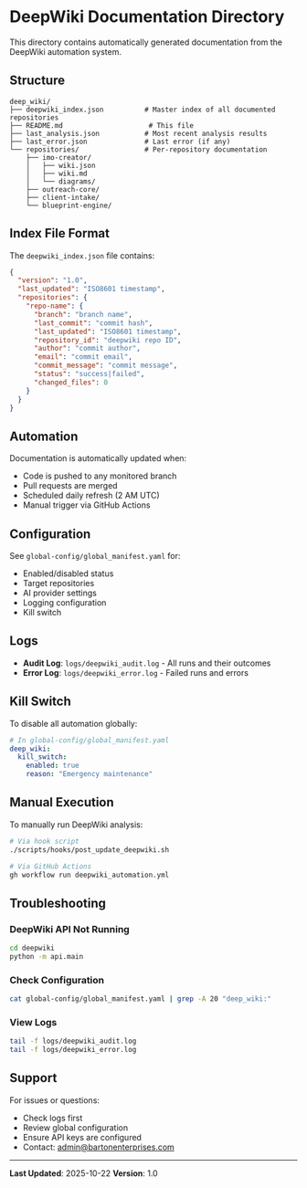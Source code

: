 # DeepWiki Documentation Directory

This directory contains automatically generated documentation from the DeepWiki automation system.

## Structure

```
deep_wiki/
├── deepwiki_index.json          # Master index of all documented repositories
├── README.md                     # This file
├── last_analysis.json           # Most recent analysis results
├── last_error.json              # Last error (if any)
└── repositories/                # Per-repository documentation
    ├── imo-creator/
    │   ├── wiki.json
    │   ├── wiki.md
    │   └── diagrams/
    ├── outreach-core/
    ├── client-intake/
    └── blueprint-engine/
```

## Index File Format

The `deepwiki_index.json` file contains:

```json
{
  "version": "1.0",
  "last_updated": "ISO8601 timestamp",
  "repositories": {
    "repo-name": {
      "branch": "branch name",
      "last_commit": "commit hash",
      "last_updated": "ISO8601 timestamp",
      "repository_id": "deepwiki repo ID",
      "author": "commit author",
      "email": "commit email",
      "commit_message": "commit message",
      "status": "success|failed",
      "changed_files": 0
    }
  }
}
```

## Automation

Documentation is automatically updated when:
- Code is pushed to any monitored branch
- Pull requests are merged
- Scheduled daily refresh (2 AM UTC)
- Manual trigger via GitHub Actions

## Configuration

See `global-config/global_manifest.yaml` for:
- Enabled/disabled status
- Target repositories
- AI provider settings
- Logging configuration
- Kill switch

## Logs

- **Audit Log**: `logs/deepwiki_audit.log` - All runs and their outcomes
- **Error Log**: `logs/deepwiki_error.log` - Failed runs and errors

## Kill Switch

To disable all automation globally:

```yaml
# In global-config/global_manifest.yaml
deep_wiki:
  kill_switch:
    enabled: true
    reason: "Emergency maintenance"
```

## Manual Execution

To manually run DeepWiki analysis:

```bash
# Via hook script
./scripts/hooks/post_update_deepwiki.sh

# Via GitHub Actions
gh workflow run deepwiki_automation.yml
```

## Troubleshooting

### DeepWiki API Not Running

```bash
cd deepwiki
python -m api.main
```

### Check Configuration

```bash
cat global-config/global_manifest.yaml | grep -A 20 "deep_wiki:"
```

### View Logs

```bash
tail -f logs/deepwiki_audit.log
tail -f logs/deepwiki_error.log
```

## Support

For issues or questions:
- Check logs first
- Review global configuration
- Ensure API keys are configured
- Contact: admin@bartonenterprises.com

---

**Last Updated**: 2025-10-22
**Version**: 1.0
